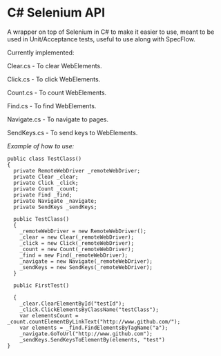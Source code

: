 # C# Selenium API
A wrapper on top of Selenium in C# to make it easier to use, meant to be used in Unit/Acceptance tests, useful to use along with SpecFlow.

Currently implemented:

Clear.cs - To clear WebElements.

Click.cs - To click WebElements.

Count.cs - To count WebElements.

Find.cs - To find WebElements.

Navigate.cs - To navigate to pages.

SendKeys.cs - To send keys to WebElements.

*Example of how to use:*

```
public class TestClass()
{
  private RemoteWebDriver _remoteWebDriver;
  private Clear _clear;
  private Click _click;
  private Count _count;
  private Find _find;
  private Navigate _navigate;
  private SendKeys _sendKeys;
  
  public TestClass()
  {
    _remoteWebDriver = new RemoteWebDriver();
    _clear = new Clear(_remoteWebDriver);
    _click = new Click(_remoteWebDriver);
    _count = new Count(_remoteWebDriver);
    _find = new Find(_remoteWebDriver);
    _navigate = new Navigate(_remoteWebDriver);
    _sendKeys = new SendKeys(_remoteWebDriver);
  }
  
  public FirstTest()
  
  {
    _clear.ClearElementById("testId");
    _click.ClickElementsByClassName("testClass");
    var elementsCount = _count.countElementByLinkText("http://www.github.com/");
    var elements = _find.FindElementsByTagName("a");
    _navigate.GoToUrl("http://www.github.com");
    _sendKeys.SendKeysToElementBy(elements, "test")
}
```

